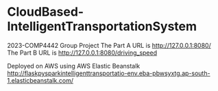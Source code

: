 # CloudBased-IntelligentTransportationSystem
2023-COMP4442 Group Project
The Part A URL is http://127.0.0.1:8080/
The Part B URL is http://127.0.0.1:8080/driving_speed

Deployed on AWS using AWS Elastic Beanstalk
http://flaskpysparkintelligenttransportatio-env.eba-pbwsyxtg.ap-south-1.elasticbeanstalk.com/
